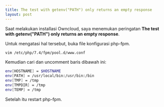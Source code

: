 ```yaml
---
title: The test with getenv("PATH") only returns an empty response
layout: post
---
```


Saat melakukan installasi Owncloud, saya menemukan peringatan **The test with getenv("PATH") only returns an empty response**.

Untuk mengatasi hal tersebut, buka file konfigurasi php-fpm.

```bash
vim /etc/php/7.4/fpm/pool.d/www.conf
```

Kemudian cari dan uncomment baris dibawah ini:
```bash
env[HOSTNAME] = $HOSTNAME
env[PATH] = /usr/local/bin:/usr/bin:/bin
env[TMP] = /tmp
env[TMPDIR] = /tmp
env[TEMP] = /tmp
```

Setelah itu restart php-fpm.
